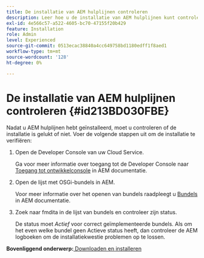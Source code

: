 ```yaml
---
title: De installatie van AEM hulplijnen controleren
description: Leer hoe u de installatie van AEM hulplijnen kunt controleren
exl-id: 4e566c57-a522-4605-bc70-47155f20b429
feature: Installation
role: Admin
level: Experienced
source-git-commit: 0513ecac38840a4cc649758bd1180edff1f8aed1
workflow-type: tm+mt
source-wordcount: '128'
ht-degree: 0%

---
```


# De installatie van AEM hulplijnen controleren {#id213BD030FBE}

Nadat u AEM hulplijnen hebt geïnstalleerd, moet u controleren of de installatie is gelukt of niet. Voer de volgende stappen uit om de installatie te verifiëren:

1. Open de Developer Console van uw Cloud Service.

   Ga voor meer informatie over toegang tot de Developer Console naar [Toegang tot ontwikkelconsole](https://experienceleague.adobe.com/docs/experience-manager-learn/cloud-service/debugging/debugging-aem-as-a-cloud-service/developer-console.html) in AEM documentatie.

1. Open de lijst met OSGi-bundels in AEM.

   Voor meer informatie over het openen van bundels raadpleegt u [Bundels](https://experienceleague.adobe.com/docs/experience-manager-learn/cloud-service/debugging/debugging-aem-as-a-cloud-service/developer-console.html?lang=en#bundles) in AEM documentatie.

1. Zoek naar fmdita in de lijst van bundels en controleer zijn status.

   De status moet *Actief* voor correct geïmplementeerde bundels. Als om het even welke bundel geen Actieve status heeft, dan controleer de AEM logboeken om de installatiekwestie problemen op te lossen.


**Bovenliggend onderwerp:**[ Downloaden en installeren](download-install.md)
